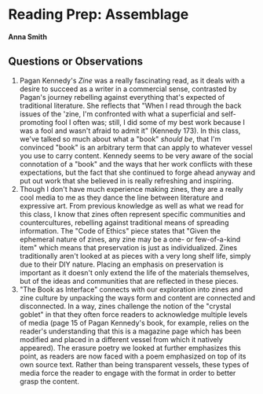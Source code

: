 # Reading Prep: Assemblage

#### Anna Smith

## Questions or Observations

1. Pagan Kennedy's _Zine_ was a really fascinating read, as it deals with a desire to succeed as a writer in a commercial sense, contrasted by Pagan's journey rebelling against everything that's expected of traditional literature. She reflects that "When I read through the back issues of the 'zine, I'm confronted with what a superficial and self-promoting fool I often was; still, I did some of my best work because I was a fool and wasn't afraid to admit it" (Kennedy 173). In this class, we've talked so much about what a "book" _should be_, that I'm convinced "book" is an arbitrary term that can apply to whatever vessel you use to carry content. Kennedy seems to be very aware of the social connotation of a "book" and the ways that her work conflicts with these expectations, but the fact that she continued to forge ahead anyway and put out work that she believed in is really refreshing and inspiring. 
2. Though I don't have much experience making zines, they are a really cool media to me as they dance the line between literature and expressive art. From previous knowledge as well as what we read for this class, I know that zines often represent specific communities and countercultures, rebelling against traditional means of spreading information. The "Code of Ethics" piece states that "Given the ephemeral nature of zines, any zine may be a one- or few-of-a-kind item" which means that preservation is just as individualized. Zines traditionally aren't looked at as pieces with a very long shelf life, simply due to their DIY nature. Placing an emphasis on preservation is important as it doesn't only extend the life of the materials themselves, but of the ideas and communities that are reflected in these pieces. 
3. "The Book as Interface" connects with our exploration into zines and zine culture by unpacking the ways form and content are connected and disconnected. In a way, zines challenge the notion of the "crystal goblet" in that they often force readers to acknowledge multiple levels of media (page 15 of Pagan Kennedy's book, for example, relies on the reader's understanding that this is a magazine page which has been modified and placed in a different vessel from which it natively appeared). The erasure poetry we looked at further emphasizes this point, as readers are now faced with a poem emphasized on top of its own source text. Rather than being transparent vessels, these types of media force the reader to engage with the format in order to better grasp the content.

